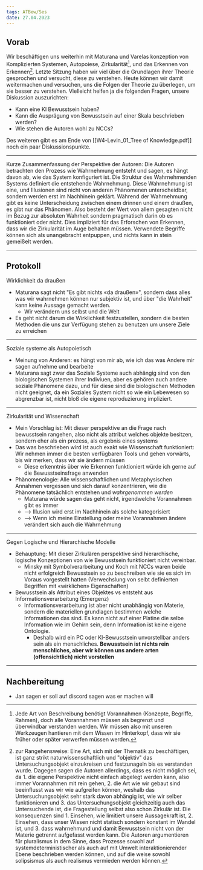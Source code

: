 ```yaml
---
tags: ATBew/Ses
date: 27.04.2023
---
```


## Vorab
Wir beschäftigen uns weiterhin mit Maturana und Varelas konzeption von Komplizierten Systemen, Autopoiese, Zirkularität[^2], und das Erkennen von Erkennen[^1]. 
Letzte Sitzung haben wir viel über die Grundlagen ihrer Theorie gesprochen und versucht, diese zu verstehen. Heute können wir damit weitermachen und versuchen, uns die Folgen der Theorie zu überlegen, um sie besser zu verstehen.
Vielleicht helfen ja die folgenden Fragen, unsere Diskussion auszurichten:
- Kann eine KI Bewusstsein haben?
- Kann die Ausprägung von Bewusstsein auf einer Skala beschrieben werden?
- Wie stehen die Autoren wohl zu NCCs?

Des weiteren gibt es am Ende von [[W4-Levin_01_Tree of Knowledge.pdf]] noch ein paar Diskussionspunkte.

---
Kurze Zusammenfassung der Perspektive der Autoren:
Die Autoren betrachten den Prozess wie Wahrnehmung entsteht und sagen, es hängt davon ab, wie das System konfiguriert ist. Die Struktur des Wahrnehmenden Systems definiert die entstehende Wahrnehmung. Diese Wahrnehmung ist eine, und Illusionen sind nicht von anderen Phänomenen unterscheidbar, sondern werden erst im Nachhinein geklärt. Während der Wahrnehmung gibt es keine Unterscheidung zwischen einem drinnen und einem draußen, es gibt nur das Phänomen. Also besteht der Wert von allem gesagten nicht im Bezug zur absoluten Wahrheit sondern pragmatisch darin ob es funktioniert oder nicht. Dies impliziert für das Erforschen von Erkennen, dass wir die Zirkularität im Auge behalten müssen. Verwendete Begriffe können sich als unangebracht entpuppen, und nichts kann in stein gemeißelt werden.

---

## Protokoll
Wirklichkeit da draußen
- Maturana sagt nicht "Es gibt nichts «da draußen»", sondern dass alles was wir wahrnehmen können nur subjektiv ist, und über "die Wahrheit" kann keine Aussage gemacht werden.
	- Wir verändern uns selbst und die Welt
- Es geht nicht darum die Wirklichkeit festzustellen, sondern die besten Methoden die uns zur Verfügung stehen zu benutzen um unsere Ziele zu erreichen

---
Soziale systeme als Autopoietisch
- Meinung von Anderen: es hängt von mir ab, wie ich das was Andere mir sagen aufnehme und bearbeite
- Maturana sagt zwar das Soziale Systeme auch abhängig sind von den biologischen Systemen ihrer Indiviuen, aber es gehören auch andere soziale Phänomene dazu, und für diese sind die biologischen Methoden nicht geeignet, da ein Soziales System nicht so wie ein Lebewesen so abgrenzbar ist, nicht bloß die eigene reproduzierung impliziert.

---
Zirkularität und Wissenschaft
- Mein Vorschlag ist: Mit dieser perspektive an die Frage nach bewusstsein rangehen, also nicht als attribut welches objekte besitzen, sondern eher als ein prozess, als ergebnis eines systems
- Das was beschrieben wird ist auch exakt wie Wissenschaft funktioniert: Wir nehmen immer die besten verfügbaren Tools und gehen vorwärts, bis wir merken, dass wir sie ändern müssen
	- Diese erkenntnis über wie Erkennen funktioniert würde ich gerne auf die Bewusstseinsfrage anwenden
- Phänomenologie: Alle wissenschaftlichen und Metaphysischen Annahmen vergessen und sich darauf konzentrieren, wie die Phänomene tatsächlich entstehen und *wahrgenommen werden*
	- Maturana würde sagen das geht nicht, irgendwelche Vorannahmen gibt es immer
	- --> Illusion wird erst im Nachhinein als solche kategorisiert
	- --> Wenn ich meine Einstellung oder meine Vorannahmen ändere verändert sich auch die Wahrnehmung
---
Gegen Logische und Hierarchische Modelle
- Behauptung: Mit dieser Zirkulären perspektive sind hierarchische, logische Konzeptionen von wie Bewusstsein funktioniert nicht vereinbar.
	- Minsky mit Symbolverarbeitung und Koch mit NCCs waren beide nicht erfolgreich Bewusstsein so zu beschreiben wie sie es sich im Voraus vorgestellt hatten (Verwechslung von selbt definierten Begriffen mit «wirklichen» Eigenschaften)
- Bewusstsein als Attribut eines Objektes vs entsteht aus Informationsverarbeitung (Emergenz)
	- Informationsverarbeitung ist aber nicht unabhängig von Materie, sondern die materiellen grundlagen bestimmen welche Informationen das sind. Es kann nicht auf einer Platine die selbe Information wie im Gehirn sein, denn Information ist keine eigene Ontologie.
		- Deshalb wird ein PC oder KI-Bewusstsein unvorstellbar anders sein als ein menschliches. **Bewusstsein ist nichts rein menschliches, aber wir können uns andere arten (offensichtlich) nicht vorstellen**

---
## Nachbereitung
- Jan sagen er soll auf discord sagen was er machen will

[^1]: zur Rangehensweise: Eine Art, sich mit der Thematik zu beschäftigen, ist ganz strikt naturwissenschaftlich und "objektiv" das Untersuchungsobjekt einzukreisen und festzunageln bis es verstanden wurde. Dagegen sagen die Autoren allerdings, dass es nicht möglich sei, da 1. die eigene Perspektive nicht einfach abgelegt werden kann, also immer Vorannahmen mit rein gehen, 2. die Art wie wir gebaut sind beeinflusst was wir wie aufgreifen können, weshalb das Untersuchungsobjekt sehr stark davon abhängig ist, wie wir selber funktionieren und 3. das Untersuchungsobjekt gleichzeitig auch das Untersuchende ist, die Fragestellung selbst also schon Zirkulär ist.
Die konsequenzen sind 1. Einsehen, wie limitiert unsere Aussagekraft ist, 2. Einsehen, dass unser Wissen nicht statisch sondern konstant im Wandel ist, und 3. dass wahrnehmund und damit Bewusstsein nicht von der Materie getrennt aufgefasst werden kann.
Die Autoren argumentieren für pluralismus in dem Sinne, dass Prozesse sowohl auf systemdeterministischer als auch auf mit Umwelt interaktionierender Ebene beschrieben werden können, und auf die weise sowohl solipsismus als auch realismus vermieden werden können.

[^2]: Jede Art von Beschreibung benötigt Vorannahmen (Konzepte, Begriffe, Rahmen), doch alle Vorannahmen müssen als begrenzt und überwindbar verstanden werden. Wir müssen also mit unseren Werkzeugen hantieren mit dem Wissen im Hinterkopf, dass wir sie früher oder später verwerfen müssen werden.